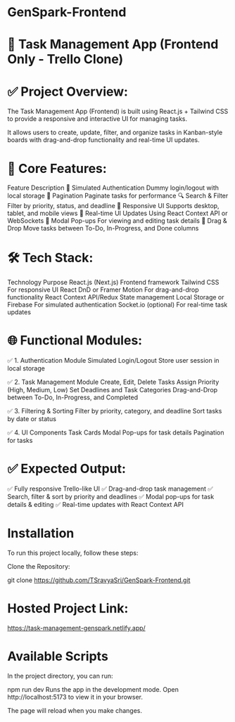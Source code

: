 # GenSpark-Frontend

# 🎯 Task Management App (Frontend Only - Trello Clone)

# ✅ Project Overview:
The Task Management App (Frontend) is built using React.js + Tailwind CSS to provide a responsive and interactive UI for managing tasks.

It allows users to create, update, filter, and organize tasks in Kanban-style boards with drag-and-drop functionality and real-time UI updates.

# 🚀 Core Features:
Feature	Description
🔑 Simulated Authentication	Dummy login/logout with local storage
📄 Pagination	Paginate tasks for performance
🔍 Search & Filter	Filter by priority, status, and deadline
📱 Responsive UI	Supports desktop, tablet, and mobile views
🔔 Real-time UI Updates	Using React Context API or WebSockets
📝 Modal Pop-ups	For viewing and editing task details
🏁 Drag & Drop	Move tasks between To-Do, In-Progress, and Done columns

# 🛠️ Tech Stack:
Technology	Purpose
React.js (Next.js)	Frontend framework
Tailwind CSS	For responsive UI
React DnD or Framer Motion	For drag-and-drop functionality
React Context API/Redux	State management
Local Storage or Firebase	For simulated authentication
Socket.io (optional)	For real-time task updates

# 🌐 Functional Modules:

✅ 1. Authentication Module
Simulated Login/Logout
Store user session in local storage

✅ 2. Task Management Module
Create, Edit, Delete Tasks
Assign Priority (High, Medium, Low)
Set Deadlines and Task Categories
Drag-and-Drop between To-Do, In-Progress, and Completed

✅ 3. Filtering & Sorting
Filter by priority, category, and deadline
Sort tasks by date or status

✅ 4. UI Components
Task Cards
Modal Pop-ups for task details
Pagination for tasks

# ✅ Expected Output:
✅ Fully responsive Trello-like UI
✅ Drag-and-drop task management
✅ Search, filter & sort by priority and deadlines
✅ Modal pop-ups for task details & editing
✅ Real-time updates with React Context API

# Installation
To run this project locally, follow these steps:

Clone the Repository:

 git clone https://github.com/TSravyaSri/GenSpark-Frontend.git

# Hosted Project Link: 

 https://task-management-genspark.netlify.app/

# Available Scripts
In the project directory, you can run:

npm run dev
Runs the app in the development mode.
Open http://localhost:5173 to view it in your browser.

The page will reload when you make changes.
